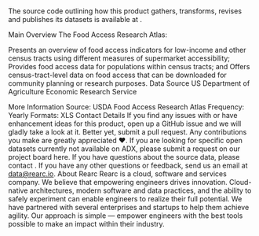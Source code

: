 # 

The source code outlining how this product gathers, transforms, revises and publishes its datasets is available at []().

Main Overview
The Food Access Research Atlas:

Presents an overview of food access indicators for low-income and other census tracts using different measures of supermarket accessibility;
Provides food access data for populations within census tracts; and
Offers census-tract-level data on food access that can be downloaded for community planning or research purposes.
Data Source
US Department of Agriculture Economic Research Service

More Information
Source: USDA Food Access Research Atlas
Frequency: Yearly
Formats: XLS
Contact Details
If you find any issues with or have enhancement ideas for this product, open up a GitHub issue and we will gladly take a look at it. Better yet, submit a pull request. Any contributions you make are greatly appreciated ❤️.
If you are looking for specific open datasets currently not available on ADX, please submit a request on our project board here.
If you have questions about the source data, please contact .
If you have any other questions or feedback, send us an email at data@rearc.io.
About Rearc
Rearc is a cloud, software and services company. We believe that empowering engineers drives innovation. Cloud-native architectures, modern software and data practices, and the ability to safely experiment can enable engineers to realize their full potential. We have partnered with several enterprises and startups to help them achieve agility. Our approach is simple — empower engineers with the best tools possible to make an impact within their industry.

